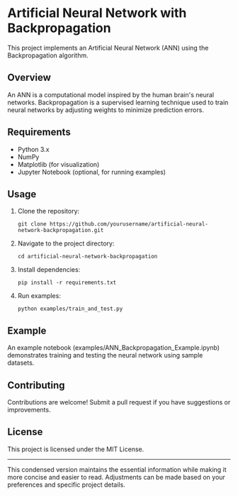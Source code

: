 

# Artificial Neural Network with Backpropagation

This project implements an Artificial Neural Network (ANN) using the Backpropagation algorithm.

## Overview

An ANN is a computational model inspired by the human brain's neural networks. Backpropagation is a supervised learning technique used to train neural networks by adjusting weights to minimize prediction errors.

## Requirements

- Python 3.x
- NumPy
- Matplotlib (for visualization)
- Jupyter Notebook (optional, for running examples)

## Usage

1. Clone the repository:

   ```
   git clone https://github.com/yourusername/artificial-neural-network-backpropagation.git
   ```

2. Navigate to the project directory:

   ```
   cd artificial-neural-network-backpropagation
   ```

3. Install dependencies:

   ```
   pip install -r requirements.txt
   ```

4. Run examples:

   ```
   python examples/train_and_test.py
   ```

## Example

An example notebook (examples/ANN_Backpropagation_Example.ipynb) demonstrates training and testing the neural network using sample datasets.

## Contributing

Contributions are welcome! Submit a pull request if you have suggestions or improvements.

## License

This project is licensed under the MIT License.

---

This condensed version maintains the essential information while making it more concise and easier to read. Adjustments can be made based on your preferences and specific project details.

